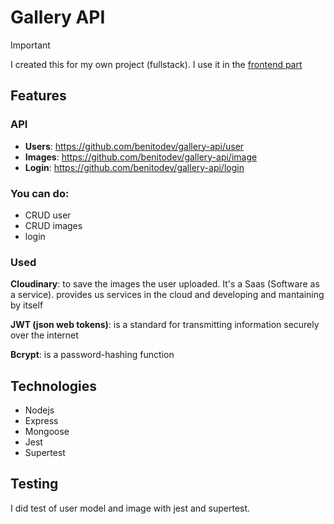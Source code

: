 
# Gallery API

> [!IMPORTANT] 
> I created this for my own project (fullstack). I use it in the [frontend part](https://github.com/benitodev/gallery)

## Features
### API
- **Users**: https://github.com/benitodev/gallery-api/user
- **Images**: https://github.com/benitodev/gallery-api/image
- **Login**: https://github.com/benitodev/gallery-api/login

### You can do: 
- CRUD user 
- CRUD images 
- login

### Used
**Cloudinary**: to save the images the user uploaded. It's a Saas (Software as a service). 
provides us services in the cloud and developing and mantaining by itself

**JWT (json web tokens)**: is a standard for transmitting information securely over the internet

**Bcrypt**: is a password-hashing function

## Technologies

- Nodejs
- Express
- Mongoose
- Jest
- Supertest

## Testing
I did test of user model and image with jest and supertest.
